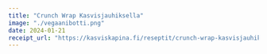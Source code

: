 ```yaml
---
title: "Crunch Wrap Kasvis­jauhiksella"
image: "./vegaanibotti.png"
date: 2024-01-21
receipt_url: "https://kasviskapina.fi/reseptit/crunch-wrap-kasvisjauhiksella"
---
```

